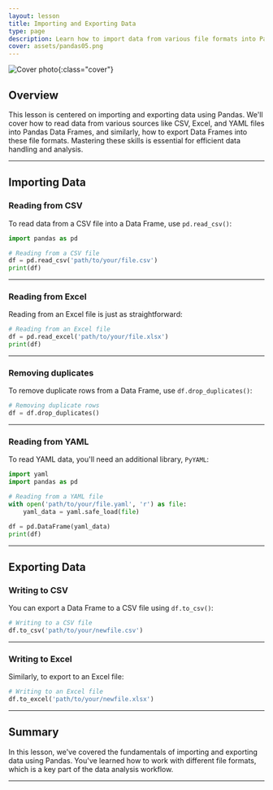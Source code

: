 ```yaml
---
layout: lesson
title: Importing and Exporting Data
type: page
description: Learn how to import data from various file formats into Pandas Data Frames and export Data Frames back into these formats for efficient data handling.
cover: assets/pandas05.png
---
```


![Cover photo]({{page.cover}}){:class="cover"}

## Overview

This lesson is centered on importing and exporting data using Pandas. We'll cover how to read data from various sources like CSV, Excel, and YAML files into Pandas Data Frames, and similarly, how to export Data Frames into these file formats. Mastering these skills is essential for efficient data handling and analysis.

---

## Importing Data

### Reading from CSV

To read data from a CSV file into a Data Frame, use `pd.read_csv()`:

```python
import pandas as pd

# Reading from a CSV file
df = pd.read_csv('path/to/your/file.csv')
print(df)
```

---

### Reading from Excel

Reading from an Excel file is just as straightforward:

```python
# Reading from an Excel file
df = pd.read_excel('path/to/your/file.xlsx')
print(df)
```

---

### Removing duplicates

To remove duplicate rows from a Data Frame, use `df.drop_duplicates()`:

```python
# Removing duplicate rows
df = df.drop_duplicates()
```

---

### Reading from YAML

To read YAML data, you'll need an additional library, `PyYAML`:

```python
import yaml
import pandas as pd

# Reading from a YAML file
with open('path/to/your/file.yaml', 'r') as file:
    yaml_data = yaml.safe_load(file)

df = pd.DataFrame(yaml_data)
print(df)
```

---

## Exporting Data

### Writing to CSV

You can export a Data Frame to a CSV file using `df.to_csv()`:

```python
# Writing to a CSV file
df.to_csv('path/to/your/newfile.csv')
```

---

### Writing to Excel

Similarly, to export to an Excel file:

```python
# Writing to an Excel file
df.to_excel('path/to/your/newfile.xlsx')
```

---

## Summary

In this lesson, we've covered the fundamentals of importing and exporting data using Pandas. You've learned how to work with different file formats, which is a key part of the data analysis workflow.

---
